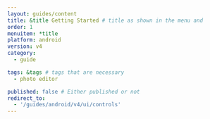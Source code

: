 ```yaml
---
layout: guides/content
title: &title Getting Started # title as shown in the menu and 
order: 1
menuitem: *title
platform: android
version: v4
category: 
  - guide

tags: &tags # tags that are necessary
  - photo editor 

published: false # Either published or not 
redirect_to:
  - '/guides/android/v4/ui/controls'
---
```

